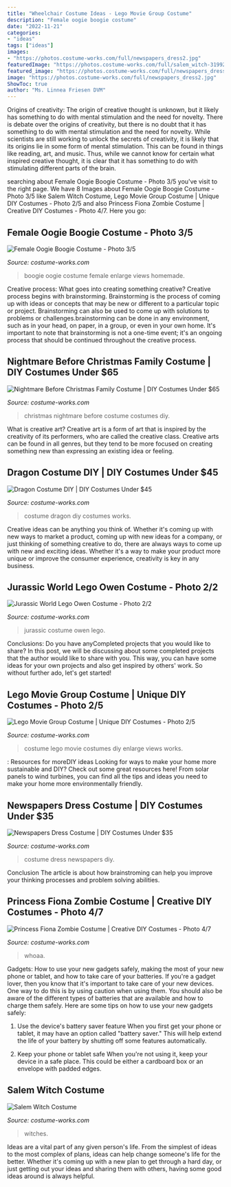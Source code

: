```yaml
---
title: "Wheelchair Costume Ideas - Lego Movie Group Costume"
description: "Female oogie boogie costume"
date: "2022-11-21"
categories:
- "ideas"
tags: ["ideas"]
images:
- "https://photos.costume-works.com/full/newspapers_dress2.jpg"
featuredImage: "https://photos.costume-works.com/full/salem_witch-31992-1.jpg"
featured_image: "https://photos.costume-works.com/full/newspapers_dress2.jpg"
image: "https://photos.costume-works.com/full/newspapers_dress2.jpg"
ShowToc: true
author: "Ms. Linnea Friesen DVM"
---
```



Origins of creativity: The origin of creative thought is unknown, but it likely has something to do with mental stimulation and the need for novelty.
There is debate over the origins of creativity, but there is no doubt that it has something to do with mental stimulation and the need for novelty. While scientists are still working to unlock the secrets of creativity, it is likely that its origins lie in some form of mental stimulation. This can be found in things like reading, art, and music. Thus, while we cannot know for certain what inspired creative thought, it is clear that it has something to do with stimulating different parts of the brain.

	

		
searching about Female Oogie Boogie Costume - Photo 3/5 you've visit to the right page. We have 8 Images about Female Oogie Boogie Costume - Photo 3/5 like Salem Witch Costume, Lego Movie Group Costume | Unique DIY Costumes - Photo 2/5 and also Princess Fiona Zombie Costume | Creative DIY Costumes - Photo 4/7. Here you go:
		
    
## Female Oogie Boogie Costume - Photo 3/5

<img loading=lazy src="https://photos.costume-works.com/full/female_oogie_boogie-32341-2.jpg" onerror="this.onerror=null;this.src='https://tse3.mm.bing.net/th?id=OIP.SRPKv9ZbIqZjppN6DjdcAQHaJ3&amp;pid=15.1';" alt="Female Oogie Boogie Costume - Photo 3/5">

_Source: costume-works.com_

>boogie oogie costume female enlarge views homemade. 

	

Creative process: What goes into creating something creative?
Creative process begins with brainstorming. Brainstorming is the process of coming up with ideas or concepts that may be new or different to a particular topic or project. Brainstorming can also be used to come up with solutions to problems or challenges.brainstorming can be done in any environment, such as in your head, on paper, in a group, or even in your own home. It's important to note that brainstorming is not a one-time event; it's an ongoing process that should be continued throughout the creative process.

    
## Nightmare Before Christmas Family Costume | DIY Costumes Under $65

<img loading=lazy src="https://photos.costume-works.com/full/nightmare_before_christmas_family17.jpg" onerror="this.onerror=null;this.src='https://tse4.mm.bing.net/th?id=OIP.WTmCIQpJyiHpbGpo8uDlmgHaKs&amp;pid=15.1';" alt="Nightmare Before Christmas Family Costume | DIY Costumes Under $65">

_Source: costume-works.com_

>christmas nightmare before costume costumes diy. 

	

What is creative art?
Creative art is a form of art that is inspired by the creativity of its performers, who are called the creative class. Creative arts can be found in all genres, but they tend to be more focused on creating something new than expressing an existing idea or feeling.

    
## Dragon Costume DIY | DIY Costumes Under $45

<img loading=lazy src="https://photos.costume-works.com/full/dragon12.jpg" onerror="this.onerror=null;this.src='https://tse3.mm.bing.net/th?id=OIP.UeL-C2shk1Kzic_7oEQfyQHaK3&amp;pid=15.1';" alt="Dragon Costume DIY | DIY Costumes Under $45">

_Source: costume-works.com_

>costume dragon diy costumes works. 

	

Creative ideas can be anything you think of. Whether it's coming up with new ways to market a product, coming up with new ideas for a company, or just thinking of something creative to do, there are always ways to come up with new and exciting ideas. Whether it's a way to make your product more unique or improve the consumer experience, creativity is key in any business.

    
## Jurassic World Lego Owen Costume - Photo 2/2

<img loading=lazy src="https://photos.costume-works.com/full/jurassic_world_lego_owen1.jpg" onerror="this.onerror=null;this.src='https://tse2.mm.bing.net/th?id=OIP.keAxWVFfy44u-QiOmNwbDQHaJ3&amp;pid=15.1';" alt="Jurassic World Lego Owen Costume - Photo 2/2">

_Source: costume-works.com_

>jurassic costume owen lego. 

	

Conclusions: Do you have anyCompleted projects that you would like to share?
In this post, we will be discussing about some completed projects that the author would like to share with you. This way, you can have some ideas for your own projects and also get inspired by others' work. So without further ado, let's get started!

    
## Lego Movie Group Costume | Unique DIY Costumes - Photo 2/5

<img loading=lazy src="https://photos.costume-works.com/full/lego_movie.jpg" onerror="this.onerror=null;this.src='https://tse2.mm.bing.net/th?id=OIP.ZZzYiA6dPydTl3a1CGBqagHaJ3&amp;pid=15.1';" alt="Lego Movie Group Costume | Unique DIY Costumes - Photo 2/5">

_Source: costume-works.com_

>costume lego movie costumes diy enlarge views works. 

	

: Resources for moreDIY ideas
Looking for ways to make your home more sustainable and DIY? Check out some great resources here! From solar panels to wind turbines, you can find all the tips and ideas you need to make your home more environmentally friendly.

    
## Newspapers Dress Costume | DIY Costumes Under $35

<img loading=lazy src="https://photos.costume-works.com/full/newspapers_dress2.jpg" onerror="this.onerror=null;this.src='https://tse2.mm.bing.net/th?id=OIP.ED5hqPpVEpcewU3ry1MvnwHaMN&amp;pid=15.1';" alt="Newspapers Dress Costume | DIY Costumes Under $35">

_Source: costume-works.com_

>costume dress newspapers diy. 

	

Conclusion
The article is about how brainstroming can help you improve your thinking processes and problem solving abilities.

    
## Princess Fiona Zombie Costume | Creative DIY Costumes - Photo 4/7

<img loading=lazy src="https://photos.costume-works.com/full/princess_fiona_zombie5.jpg" onerror="this.onerror=null;this.src='https://tse4.mm.bing.net/th?id=OIP.BBkCZouNnmsz8lFNrBJVYgHaJ3&amp;pid=15.1';" alt="Princess Fiona Zombie Costume | Creative DIY Costumes - Photo 4/7">

_Source: costume-works.com_

>whoaa. 

	

Gadgets: How to use your new gadgets safely, making the most of your new phone or tablet, and how to take care of your batteries.
If you're a gadget lover, then you know that it's important to take care of your new devices. One way to do this is by using caution when using them. You should also be aware of the different types of batteries that are available and how to charge them safely. Here are some tips on how to use your new gadgets safely: 
1) Use the device's battery saver feature When you first get your phone or tablet, it may have an option called "battery saver." This will help extend the life of your battery by shutting off some features automatically. 

2) Keep your phone or tablet safe When you're not using it, keep your device in a safe place. This could be either a cardboard box or an envelope with padded edges.

    
## Salem Witch Costume

<img loading=lazy src="https://photos.costume-works.com/full/salem_witch-31992-1.jpg" onerror="this.onerror=null;this.src='https://tse1.mm.bing.net/th?id=OIP.T6B8nfreTGJ69PHkesoM5AHaL3&amp;pid=15.1';" alt="Salem Witch Costume">

_Source: costume-works.com_

>witches. 

	

Ideas are a vital part of any given person's life. From the simplest of ideas to the most complex of plans, ideas can help change someone's life for the better. Whether it's coming up with a new plan to get through a hard day, or just getting out your ideas and sharing them with others, having some good ideas around is always helpful.

